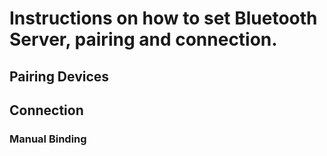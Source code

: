 # Instructions on how to set Bluetooth Server, pairing and connection.
## Pairing Devices
## Connection
### Manual Binding
